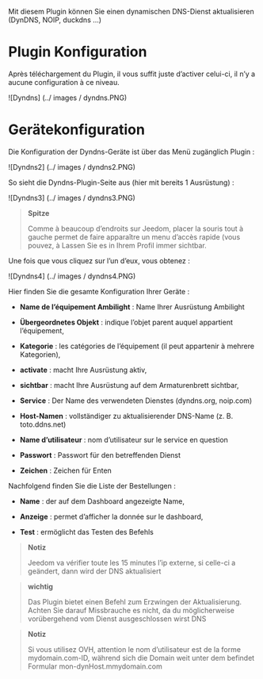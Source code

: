 Mit diesem Plugin können Sie einen dynamischen DNS-Dienst aktualisieren
(DynDNS, NOIP, duckdns ...)

Plugin Konfiguration 
=======================

Après téléchargement du Plugin, il vous suffit juste d’activer celui-ci,
il n’y a aucune configuration à ce niveau.

![Dyndns] (../ images / dyndns.PNG)

Gerätekonfiguration 
=============================

Die Konfiguration der Dyndns-Geräte ist über das Menü zugänglich
Plugin :

![Dyndns2] (../ images / dyndns2.PNG)

So sieht die Dyndns-Plugin-Seite aus (hier mit bereits 1
Ausrüstung) :

![Dyndns3] (../ images / dyndns3.PNG)

> **Spitze**
>
> Comme à beaucoup d’endroits sur Jeedom, placer la souris tout à gauche
> permet de faire apparaître un menu d’accès rapide (vous pouvez, à
> Lassen Sie es in Ihrem Profil immer sichtbar.

Une fois que vous cliquez sur l’un d’eux, vous obtenez :

![Dyndns4] (../ images / dyndns4.PNG)

Hier finden Sie die gesamte Konfiguration Ihrer Geräte :

-   **Name de l’équipement Ambilight** : Name Ihrer Ausrüstung
    Ambilight

-   **Übergeordnetes Objekt** : indique l’objet parent auquel appartient
    l’équipement,

-   **Kategorie** : les catégories de l’équipement (il peut appartenir à
    mehrere Kategorien),

-   **activate** : macht Ihre Ausrüstung aktiv,

-   **sichtbar** : macht Ihre Ausrüstung auf dem Armaturenbrett sichtbar,

-   **Service** : Der Name des verwendeten Dienstes (dyndns.org, noip.com)

-   **Host-Namen** : vollständiger zu aktualisierender DNS-Name (z. B. toto.ddns.net)

-   **Name d’utilisateur** : nom d’utilisateur sur le service en question

-   **Passwort** : Passwort für den betreffenden Dienst

-   **Zeichen** : Zeichen für Enten

Nachfolgend finden Sie die Liste der Bestellungen :

-   **Name** : der auf dem Dashboard angezeigte Name,

-   **Anzeige** : permet d’afficher la donnée sur le dashboard,

-   **Test** : ermöglicht das Testen des Befehls

> **Notiz**
>
> Jeedom va vérifier toute les 15 minutes l’ip externe, si celle-ci a
> geändert, dann wird der DNS aktualisiert

> **wichtig**
>
> Das Plugin bietet einen Befehl zum Erzwingen der Aktualisierung. Achten Sie darauf
> Missbrauche es nicht, da du möglicherweise vorübergehend vom Dienst ausgeschlossen wirst
> DNS

> **Notiz**
>
> Si vous utilisez OVH, attention le nom d’utilisateur est de la forme
> mydomain.com-ID, während sich die Domain weit unter dem befindet
> Formular mon-dynHost.mmydomain.com
